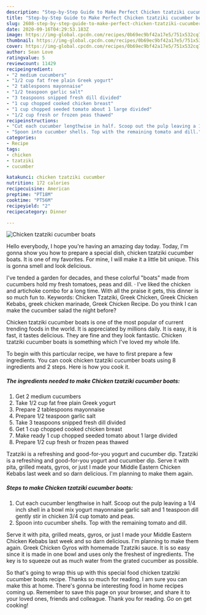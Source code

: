 ```yaml
---
description: "Step-by-Step Guide to Make Perfect Chicken tzatziki cucumber boats"
title: "Step-by-Step Guide to Make Perfect Chicken tzatziki cucumber boats"
slug: 2608-step-by-step-guide-to-make-perfect-chicken-tzatziki-cucumber-boats
date: 2020-09-16T04:29:53.183Z
image: https://img-global.cpcdn.com/recipes/0b69ec9bf42a17e5/751x532cq70/chicken-tzatziki-cucumber-boats-recipe-main-photo.jpg
thumbnail: https://img-global.cpcdn.com/recipes/0b69ec9bf42a17e5/751x532cq70/chicken-tzatziki-cucumber-boats-recipe-main-photo.jpg
cover: https://img-global.cpcdn.com/recipes/0b69ec9bf42a17e5/751x532cq70/chicken-tzatziki-cucumber-boats-recipe-main-photo.jpg
author: Sean Love
ratingvalue: 5
reviewcount: 11429
recipeingredient:
- "2 medium cucumbers"
- "1/2 cup fat free plain Greek yogurt"
- "2 tablespoons mayonnaise"
- "1/2 teaspoon garlic salt"
- "3 teaspoons snipped fresh dill divided"
- "1 cup chopped cooked chicken breast"
- "1 cup chopped seeded tomato about 1 large divided"
- "1/2 cup fresh or frozen peas thawed"
recipeinstructions:
- "Cut each cucumber lengthwise in half. Scoop out the pulp leaving a 1/4 inch shell in a bowl mix yogurt mayonnaise garlic salt and 1 teaspoon dill gently stir in chicken 3/4 cup tomato and peas."
- "Spoon into cucumber shells. Top with the remaining tomato and dill."
categories:
- Recipe
tags:
- chicken
- tzatziki
- cucumber

katakunci: chicken tzatziki cucumber 
nutrition: 172 calories
recipecuisine: American
preptime: "PT18M"
cooktime: "PT56M"
recipeyield: "2"
recipecategory: Dinner

---
```



![Chicken tzatziki cucumber boats](https://img-global.cpcdn.com/recipes/0b69ec9bf42a17e5/751x532cq70/chicken-tzatziki-cucumber-boats-recipe-main-photo.jpg)

Hello everybody, I hope you're having an amazing day today. Today, I'm gonna show you how to prepare a special dish, chicken tzatziki cucumber boats. It is one of my favorites. For mine, I will make it a little bit unique. This is gonna smell and look delicious.

I&#39;ve tended a garden for decades, and these colorful &#34;boats&#34; made from cucumbers hold my fresh tomatoes, peas and dill. · I&#39;ve liked the chicken and artichoke combo for a long time. With all the praise it gets, this dinner is so much fun to. Keywords: Chicken Tzatziki, Greek Chicken, Greek Chicken Kebabs, greek chicken marinade, Greek Chicken Recipe. Do you think I can make the cucumber salad the night before?

Chicken tzatziki cucumber boats is one of the most popular of current trending foods in the world. It is appreciated by millions daily. It is easy, it is fast, it tastes delicious. They are fine and they look fantastic. Chicken tzatziki cucumber boats is something which I've loved my whole life.


To begin with this particular recipe, we have to first prepare a few ingredients. You can cook chicken tzatziki cucumber boats using 8 ingredients and 2 steps. Here is how you cook it.

<!--inarticleads1-->

##### The ingredients needed to make Chicken tzatziki cucumber boats:

1. Get 2 medium cucumbers
1. Take 1/2 cup fat free plain Greek yogurt
1. Prepare 2 tablespoons mayonnaise
1. Prepare 1/2 teaspoon garlic salt
1. Take 3 teaspoons snipped fresh dill divided
1. Get 1 cup chopped cooked chicken breast
1. Make ready 1 cup chopped seeded tomato about 1 large divided
1. Prepare 1/2 cup fresh or frozen peas thawed


Tzatziki is a refreshing and good-for-you yogurt and cucumber dip. Tzatziki is a refreshing and good-for-you yogurt and cucumber dip. Serve it with pita, grilled meats, gyros, or just I made your Middle Eastern Chicken Kebabs last week and so darn delicious. I&#39;m planning to make them again. 

<!--inarticleads2-->

##### Steps to make Chicken tzatziki cucumber boats:

1. Cut each cucumber lengthwise in half. Scoop out the pulp leaving a 1/4 inch shell in a bowl mix yogurt mayonnaise garlic salt and 1 teaspoon dill gently stir in chicken 3/4 cup tomato and peas.
1. Spoon into cucumber shells. Top with the remaining tomato and dill.


Serve it with pita, grilled meats, gyros, or just I made your Middle Eastern Chicken Kebabs last week and so darn delicious. I&#39;m planning to make them again. Greek Chicken Gyros with homemade Tzatziki sauce. It is so easy since it is made in one bowl and uses only the freshest of ingredients. The key is to squeeze out as much water from the grated cucumber as possible. 

So that's going to wrap this up with this special food chicken tzatziki cucumber boats recipe. Thanks so much for reading. I am sure you can make this at home. There's gonna be interesting food in home recipes coming up. Remember to save this page on your browser, and share it to your loved ones, friends and colleague. Thank you for reading. Go on get cooking!
